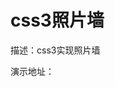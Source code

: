 # css3照片墙

描述：css3实现照片墙

演示地址：[<i class="icon-external-link icon-2x" style="font-size: 16px;"></i>](https://haochn.github.io/demo/picture-wall/index.html)
